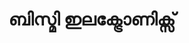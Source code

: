 ---
title: "ബിസ്മി ഇലക്ട്രോണിക്സ്"
url: /killlkkeekkr-muvaarrrrupulll/bismi-ilkttroonniks/
shop: Elektronik
---